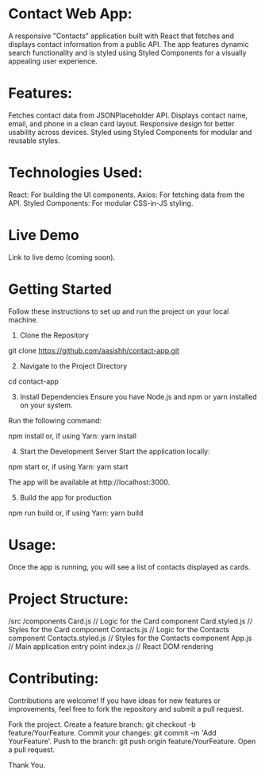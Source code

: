 # Contact Web App:
A responsive "Contacts" application built with React that fetches and displays contact information from a public API. The app features dynamic search functionality and is styled using Styled Components for a visually appealing user experience.

# Features:
Fetches contact data from JSONPlaceholder API.
Displays contact name, email, and phone in a clean card layout.
Responsive design for better usability across devices.
Styled using Styled Components for modular and reusable styles.

# Technologies Used:
React: For building the UI components.
Axios: For fetching data from the API.
Styled Components: For modular CSS-in-JS styling.

# Live Demo
Link to live demo (coming soon).

# Getting Started
Follow these instructions to set up and run the project on your local machine.

1. Clone the Repository

git clone https://github.com/aasishh/contact-app.git

2. Navigate to the Project Directory

cd contact-app

3. Install Dependencies
Ensure you have Node.js and npm or yarn installed on your system.

Run the following command:

npm install
or, if using Yarn:
yarn install

4. Start the Development Server
Start the application locally:

npm start
or, if using Yarn:
yarn start

The app will be available at http://localhost:3000.

5. Build the app for production

npm run build
or, if using Yarn:
yarn build

# Usage:
Once the app is running, you will see a list of contacts displayed as cards.

# Project Structure:

/src
  /components
    Card.js           // Logic for the Card component
    Card.styled.js     // Styles for the Card component
    Contacts.js        // Logic for the Contacts component
    Contacts.styled.js // Styles for the Contacts component
  App.js               // Main application entry point
  index.js             // React DOM rendering
  
# Contributing:
Contributions are welcome! If you have ideas for new features or improvements, feel free to fork the repository and submit a pull request.

Fork the project.
Create a feature branch: git checkout -b feature/YourFeature.
Commit your changes: git commit -m 'Add YourFeature'.
Push to the branch: git push origin feature/YourFeature.
Open a pull request.

Thank You.
